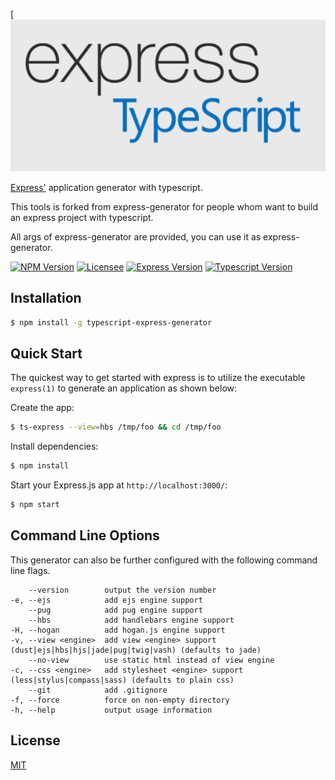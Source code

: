 [![Express Logo](https://github.com/z20240/generator/blob/master/assets/express-typescript.png)

[Express'](https://www.npmjs.com/package/express) application generator with typescript.

This tools is forked from express-generator for people whom want to build an express project with typescript.

All args of express-generator are provided, you can use it as express-generator.

[![NPM Version][npm-image]][npm-url]
[![Licensee][licensee-image]][npm-url]
[![Express Version][express-version-image]][express-url]
[![Typescript Version][typescript-version-image]][typescript-url]


## Installation

```sh
$ npm install -g typescript-express-generator
```

## Quick Start

The quickest way to get started with express is to utilize the executable `express(1)` to generate an application as shown below:

Create the app:

```bash
$ ts-express --view=hbs /tmp/foo && cd /tmp/foo
```

Install dependencies:

```bash
$ npm install
```

Start your Express.js app at `http://localhost:3000/`:

```bash
$ npm start
```

## Command Line Options

This generator can also be further configured with the following command line flags.

        --version        output the version number
    -e, --ejs            add ejs engine support
        --pug            add pug engine support
        --hbs            add handlebars engine support
    -H, --hogan          add hogan.js engine support
    -v, --view <engine>  add view <engine> support (dust|ejs|hbs|hjs|jade|pug|twig|vash) (defaults to jade)
        --no-view        use static html instead of view engine
    -c, --css <engine>   add stylesheet <engine> support (less|stylus|compass|sass) (defaults to plain css)
        --git            add .gitignore
    -f, --force          force on non-empty directory
    -h, --help           output usage information

## License

[MIT](LICENSE)

[npm-image]: https://img.shields.io/npm/v/express-generator.svg
[licensee-image]: https://img.shields.io/badge/licensee-MIT-green
[typescript-version-image]: https://img.shields.io/badge/typescript-4.4-blue
[express-version-image]: https://img.shields.io/badge/express-4.16-green
[npm-url]: https://npmjs.org/package/typescript-express-generator
[downloads-url]: https://npmjs.org/package/typescript-express-generator
[typescript-url]: https://www.typescriptlang.org/
[express-url]: https://expressjs.com/
